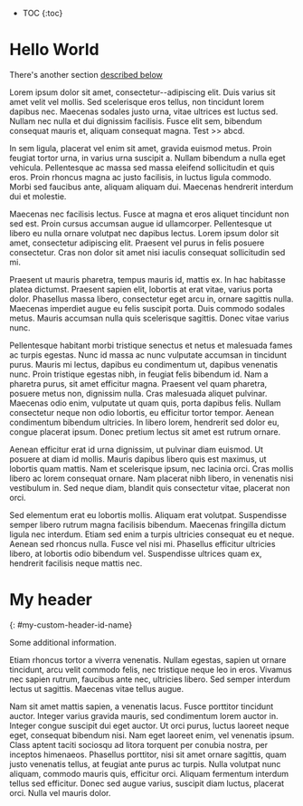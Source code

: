 * TOC
{:toc}

# Hello World

There's another section [described below](#my-custom-header-id-name)


Lorem ipsum dolor sit amet, consectetur--adipiscing elit. Duis varius sit amet velit vel mollis. Sed scelerisque eros tellus, non tincidunt lorem dapibus nec. Maecenas sodales justo urna, vitae ultrices est luctus  sed. Nullam nec nulla et dui dignissim facilisis. Fusce elit sem,  bibendum consequat mauris et, aliquam consequat magna. Test >> abcd.

In sem ligula,  placerat vel enim sit amet, gravida euismod metus.  Proin feugiat tortor  urna, in varius urna suscipit a. Nullam bibendum a nulla eget vehicula.  Pellentesque ac massa sed massa eleifend sollicitudin et quis eros.  Proin rhoncus magna ac justo facilisis, in luctus ligula commodo. Morbi  sed faucibus ante, aliquam aliquam dui. Maecenas hendrerit interdum dui  et molestie.

Maecenas nec facilisis lectus. Fusce at magna et eros aliquet tincidunt non sed est. Proin cursus accumsan augue id ullamcorper. Pellentesque ut libero eu nulla ornare volutpat nec dapibus lectus. Lorem ipsum dolor sit amet, consectetur adipiscing elit. Praesent vel purus in felis posuere consectetur. Cras non dolor sit amet nisi iaculis consequat sollicitudin sed mi.

Praesent ut mauris pharetra, tempus mauris id, mattis ex. In hac habitasse platea dictumst. Praesent sapien elit, lobortis at erat vitae, varius porta dolor. Phasellus massa libero, consectetur eget arcu in, ornare sagittis nulla. Maecenas imperdiet augue eu felis suscipit porta. Duis commodo sodales metus. Mauris accumsan nulla quis scelerisque sagittis. Donec vitae varius nunc. 

Pellentesque habitant morbi tristique senectus et netus et malesuada fames ac turpis egestas. Nunc id massa ac nunc vulputate accumsan in tincidunt purus. Mauris mi lectus, dapibus eu condimentum ut, dapibus venenatis nunc. Proin tristique egestas nibh, in feugiat felis bibendum id. Nam a pharetra purus, sit amet efficitur magna. Praesent vel quam pharetra, posuere metus non, dignissim nulla. Cras malesuada aliquet pulvinar. Maecenas odio enim, vulputate ut quam quis, porta dapibus felis. Nullam consectetur neque non odio lobortis, eu efficitur tortor tempor. Aenean condimentum bibendum ultricies. In libero lorem, hendrerit sed dolor eu, congue placerat ipsum. Donec pretium lectus sit amet est rutrum ornare.

Aenean efficitur erat id urna dignissim, ut pulvinar diam euismod. Ut posuere at diam id mollis. Mauris dapibus libero quis est maximus, ut lobortis quam mattis. Nam et scelerisque ipsum, nec lacinia orci. Cras mollis libero ac lorem consequat ornare. Nam placerat nibh libero, in venenatis nisi vestibulum in. Sed neque diam, blandit quis consectetur vitae, placerat non orci.

Sed elementum erat eu lobortis mollis. Aliquam erat volutpat. Suspendisse semper libero rutrum magna facilisis bibendum. Maecenas fringilla dictum ligula nec interdum. Etiam sed enim a turpis ultricies consequat eu et neque. Aenean sed rhoncus nulla. Fusce vel nisi mi. Phasellus efficitur ultricies libero, at lobortis odio bibendum vel. Suspendisse ultrices quam ex, hendrerit facilisis neque mattis nec. 

# My header
{: #my-custom-header-id-name}

Some additional information.

Etiam rhoncus tortor a viverra venenatis. Nullam egestas, sapien ut  ornare tincidunt, arcu velit commodo felis, nec tristique neque leo in  eros. Vivamus nec sapien rutrum, faucibus ante nec, ultricies libero.  Sed semper interdum lectus ut sagittis. Maecenas vitae tellus augue.

Nam sit amet mattis sapien, a venenatis lacus. Fusce porttitor tincidunt auctor. Integer varius gravida mauris, sed condimentum lorem auctor in. Integer congue suscipit dui eget auctor. Ut orci purus, luctus laoreet neque eget, consequat bibendum nisi. Nam eget laoreet enim, vel venenatis ipsum. Class aptent taciti sociosqu ad litora torquent per conubia nostra, per inceptos himenaeos. Phasellus porttitor, nisi sit amet ornare sagittis, quam justo venenatis tellus, at feugiat ante purus ac turpis. Nulla volutpat nunc aliquam, commodo mauris quis, efficitur orci. Aliquam fermentum interdum tellus sed efficitur. Donec sed augue varius, suscipit diam luctus, placerat orci. Nulla vel mauris dolor. 
